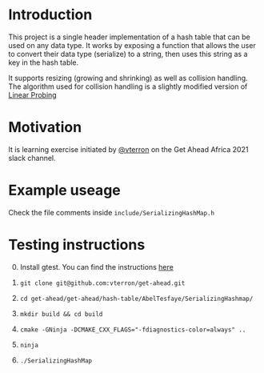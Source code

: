 # Introduction
This project is a single header implementation of a hash table that can be used on any data type. It works by exposing a function that allows the user to convert their data type (serialize) to a string, then uses this string as a key in the hash table.

It supports resizing (growing and shrinking) as well as collision handling. The algorithm used for collision handling is a slightly modified version of [Linear Probing]([//TODO](https://en.wikipedia.org/wiki/Linear_probing))

# Motivation
It is learning exercise initiated by [@vterron](https://github.com/vterron) on the Get Ahead Africa 2021 slack channel.

# Example useage
Check the file comments inside `include/SerializingHashMap.h`

# Testing instructions
0) Install gtest. You can find the instructions [here](https://github.com/google/googletest/blob/master/googletest/README.md)

1) `git clone git@github.com:vterron/get-ahead.git`
2) `cd get-ahead/get-ahead/hash-table/AbelTesfaye/SerializingHashmap/`
3) `mkdir build && cd build`
4) `cmake -GNinja -DCMAKE_CXX_FLAGS="-fdiagnostics-color=always" ..`
5) `ninja`
6) `./SerializingHashMap`